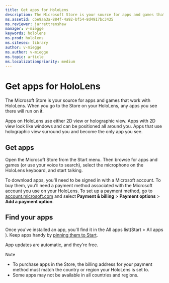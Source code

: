 ```yaml
---
title: Get apps for HoloLens
description: The Microsoft Store is your source for apps and games that work with HoloLens. 
ms.assetid: cbe9aa3a-884f-4a92-bf54-8d4917bc3435
ms.reviewer: jarrettrenshaw
manager: v-miegge
keywords: hololens
ms.prod: hololens
ms.sitesec: library
author: v-miegge
ms.author: v-miegge
ms.topic: article
ms.localizationpriority: medium
---
```


# Get apps for HoloLens

The Microsoft Store is your source for apps and games that work with HoloLens. When you go to the Store on your HoloLens, any apps you see there will run on it.

Apps on HoloLens use either 2D view or holographic view. Apps with 2D view look like windows and can be positioned all around you. Apps that use holographic view surround you and become the only app you see.

## Get apps

Open the Microsoft Store from the Start menu. Then browse for apps and games (or use your voice to search​), select the microphone on the HoloLens keyboard, and start talking.

To download apps, you'll need to be signed in with a Microsoft account. To buy them, you'll need a payment method associated with the Microsoft account you use on your HoloLens. To set up a payment method, go to [account.microsoft.com](http://account.microsoft.com/) and select **Payment & billing** > **Payment options** > **Add a payment option**.

## Find your apps

Once you've installed an app, you'll find it in the All apps list​ (Start  > All apps ). Keep apps handy by [pinning them to Start](https://support.microsoft.com/help/12638).

App updates are automatic, and they're free.

>[!NOTE]
>- To purchase apps in the Store, the billing address for your payment method must match the country or region your HoloLens is set to.
>- Some apps may not be available in all countries and regions.
